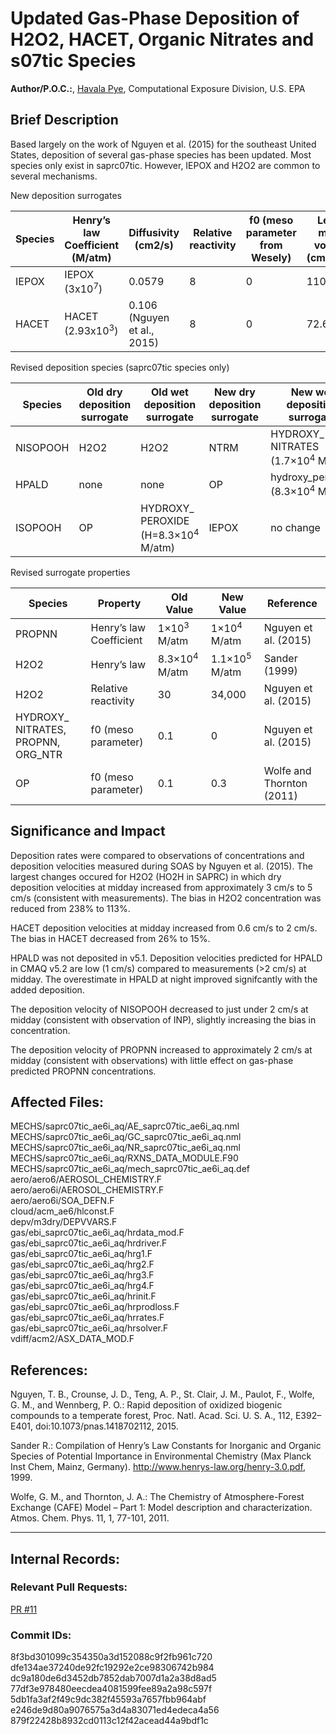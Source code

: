 # Updated Gas-Phase Deposition of H2O2, HACET, Organic Nitrates and s07tic Species

**Author/P.O.C.:**, [Havala Pye](mailto:pye.havala@epa.gov), Computational Exposure Division, U.S. EPA

## Brief Description

Based largely on the work of Nguyen et al. (2015) for the southeast United States, deposition of several gas-phase species has been updated. Most species only exist in saprc07tic. However, IEPOX and H2O2 are common to several mechanisms.

New deposition surrogates

|Species| Henry’s law Coefficient (M/atm) | Diffusivity (cm2/s)        | Relative reactivity| f0 (meso parameter from Wesely) | Lebas molar volume (cm3/mol) |
|-------|--------------------------       |--------------              |--------------      |---------------                  |--------------                |
|IEPOX  | IEPOX (3x10<sup>7</sup>)        | 0.0579                     | 8                  | 0                               | 110.8 |
|HACET  | HACET (2.93x10<sup>3</sup>)     | 0.106 (Nguyen et al., 2015)| 8                  | 0                               | 72.6  |

Revised deposition species (saprc07tic species only)

|Species    |Old dry deposition surrogate|	Old wet deposition surrogate| New dry deposition surrogate| New wet deposition surrogate|
|-----------|---------                   |-------------------          |-------------                |----------------- |
|NISOPOOH   | H2O2                       |H2O2                         |	NTRM                       |HYDROXY_ NITRATES (1.7×10<sup>4</sup> M/atm)|
|HPALD      | none                       |none                         |	OP                         |hydroxy_peroxide (8.3×10<sup>4</sup> M/atm)|
|ISOPOOH    |  OP                        |HYDROXY_ PEROXIDE (H=8.3×10<sup>4</sup> M/atm)|IEPOX       |no change    |

Revised surrogate properties

|Species          |Property                             |Old Value                |New Value                |Reference
|-----------------|------------------                   |-------------            |------------               |----------------
|PROPNN           |Henry’s law Coefficient              |1×10<sup>3</sup> M/atm   |1×10<sup>4</sup> M/atm   |Nguyen et al. (2015)
|H2O2             |Henry’s law                          |8.3×10<sup>4</sup> M/atm |1.1×10<sup>5</sup> M/atm |Sander (1999)
|H2O2             |Relative reactivity                  |30                       |34,000	            |Nguyen et al. (2015)
|HYDROXY_ NITRATES, PROPNN, ORG_NTR |f0 (meso parameter) |0.1                      |0                        |Nguyen et al. (2015)
|OP               |f0 (meso parameter)                  |0.1                      |0.3                      |Wolfe and Thornton (2011)


## Significance and Impact

Deposition rates were compared to observations of concentrations and deposition velocities measured during SOAS by Nguyen et al. (2015). The largest changes occured for H2O2 (HO2H in SAPRC) in which dry deposition velocities at midday increased from approximately 3 cm/s to 5 cm/s (consistent with measurements). The bias in H2O2 concentration was reduced from 238% to 113%.

HACET deposition velocities at midday increased from 0.6 cm/s to 2 cm/s. The bias in HACET decreased from 26% to 15%.

HPALD was not deposited in v5.1. Deposition velocities predicted for HPALD in CMAQ v5.2 are low (1 cm/s) compared to measurements (>2 cm/s) at midday. The overestimate in HPALD at night improved signifcantly with the added deposition.

The deposition velocity of NISOPOOH decreased to just under 2 cm/s at midday (consistent with observation of INP), slightly increasing the bias in concentration.

The deposition velocity of PROPNN increased to approximately 2 cm/s at midday (consistent with observations) with little effect on gas-phase predicted PROPNN concentrations.


## Affected Files:
MECHS/saprc07tic_ae6i_aq/AE_saprc07tic_ae6i_aq.nml  
MECHS/saprc07tic_ae6i_aq/GC_saprc07tic_ae6i_aq.nml  
MECHS/saprc07tic_ae6i_aq/NR_saprc07tic_ae6i_aq.nml  
MECHS/saprc07tic_ae6i_aq/RXNS_DATA_MODULE.F90  
MECHS/saprc07tic_ae6i_aq/mech_saprc07tic_ae6i_aq.def  
aero/aero6/AEROSOL_CHEMISTRY.F  
aero/aero6i/AEROSOL_CHEMISTRY.F  
aero/aero6i/SOA_DEFN.F  
cloud/acm_ae6/hlconst.F  
depv/m3dry/DEPVVARS.F  
gas/ebi_saprc07tic_ae6i_aq/hrdata_mod.F  
gas/ebi_saprc07tic_ae6i_aq/hrdriver.F  
gas/ebi_saprc07tic_ae6i_aq/hrg1.F  
gas/ebi_saprc07tic_ae6i_aq/hrg2.F  
gas/ebi_saprc07tic_ae6i_aq/hrg3.F  
gas/ebi_saprc07tic_ae6i_aq/hrg4.F  
gas/ebi_saprc07tic_ae6i_aq/hrinit.F  
gas/ebi_saprc07tic_ae6i_aq/hrprodloss.F  
gas/ebi_saprc07tic_ae6i_aq/hrrates.F  
gas/ebi_saprc07tic_ae6i_aq/hrsolver.F  
vdiff/acm2/ASX_DATA_MOD.F  

## References:

Nguyen, T. B., Crounse, J. D., Teng, A. P., St. Clair, J. M., Paulot, F., Wolfe, G. M., and Wennberg, P. O.: Rapid deposition of oxidized biogenic compounds to a temperate forest, Proc. Natl. Acad. Sci. U. S. A., 112, E392–E401, doi:10.1073/pnas.1418702112, 2015.

Sander R.: Compilation of Henry’s Law Constants for Inorganic and Organic Species of Potential Importance in Environmental Chemistry (Max Planck Inst Chem, Mainz, Germany). http://www.henrys-law.org/henry-3.0.pdf, 1999.

Wolfe, G. M., and Thornton, J. A.: The Chemistry of Atmosphere-Forest Exchange (CAFE) Model – Part 1: Model description and characterization. Atmos. Chem. Phys. 11, 1, 77-101, 2011.

-----
## Internal Records:

### Relevant Pull Requests:
[PR #11](https://github.com/usepa/cmaq_dev/pull/11)

### Commit IDs:
8f3bd301099c354350a3d152088c9f2fb961c720  
dfe134ae37240de92fc19292e2ce98306742b984  
dc9a180de6d3452db7852dab7007d1a2a38d8ad5  
77df3e978480eecdea4081599fee89a2a98c597f  
5db1fa3af2f49c9dc382f45593a7657fbb964abf  
e246de9d80a9076575a3d4a83071ed4edeca4a56  
879f22428b8932cd0113c12f42acead44a9bdf1c  
